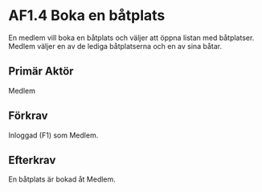 # AF1.4 Boka en båtplats
En medlem vill boka en båtplats och väljer att öppna listan med båtplatser. Medlem väljer en av de lediga båtplatserna och en av sina båtar.

## Primär Aktör
Medlem

## Förkrav
Inloggad (F1) som Medlem.

## Efterkrav
En båtplats är bokad åt Medlem.